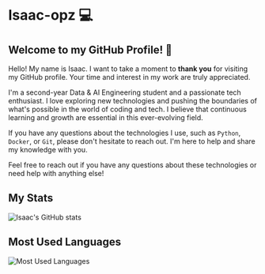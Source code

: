 # Isaac-opz 💻

## Welcome to my GitHub Profile! 🚀

Hello! My name is Isaac. I want to take a moment to **thank you** for visiting my GitHub profile. Your time and interest in my work are truly appreciated.

I'm a second-year Data & AI Engineering student and a passionate tech enthusiast. I love exploring new technologies and pushing the boundaries of what's possible in the world of coding and tech. I believe that continuous learning and growth are essential in this ever-evolving field.

If you have any questions about the technologies I use, such as `Python`, `Docker`, or `Git`, please don't hesitate to reach out. I'm here to help and share my knowledge with you.

<!--- ## Technologies I Use

- Python 🐍: I love the versatility and power of Python for a wide range of projects.
- Docker 🐳: Containerization is a game-changer for deploying and managing applications.
- Git 🌳: Version control is essential for collaborative development and keeping track of changes.--->

Feel free to reach out if you have any questions about these technologies or need help with anything else!

## My Stats

![Isaac's GitHub stats](https://github-readme-stats.vercel.app/api?username=Isaac-opz&show_icons=true&theme=transparent&title_color=1DB954&icon_color=1DB954&border_radius=9&border_color=1DB954&text_color=333333&show_icons=true&count_private=true&text_bold=true)

## Most Used Languages

![Most Used Languages](https://github-readme-stats.vercel.app/api/top-langs/?username=isaac-opz&theme=transparent&title_color=1DB954&border_radius=9&border_color=1DB954&hide=Jupyter%20Notebook&layout=compact&text_color=333333)

<!--- You can find me on [LinkedIn](https://www.linkedin.com/in/isaac-opz) and [Twitter](https://twitter.com/isaac_opz). Let's connect and collaborate on exciting projects! --->

<!--- ![machine](https://i.ibb.co/LJYwTvh/Screenshot-from-2023-10-10-23-28-55.png) --->

[comment]:![guayahack](https://img.shields.io/badge/member-guayahack-fedcba?style=plastic&logo=gitlab&labelColor=%23132854)](https://guayahack.co)

[comment]:<!radical theme, merko theme, dark theme, transparent theme>

[comment]:[![spotify-github-profile](https://spotify-github-profile.vercel.app/api/view?uid=tvfqxpegx1orec5b7zerctd36&cover_image=true&theme=default&show_offline=false&background_color=121212&interchange=true&bar_color=53b14f&bar_color_cover=false)](https://spotify-github-profile.vercel.app/api/view?uid=tvfqxpegx1orec5b7zerctd36&redirect=true)

<!---
Blackii3/Blackii3 is a ✨ special ✨ repository because its `README.md` (this file) appears on your GitHub profile.
You can click the Preview link to take a look at your changes.
--->
